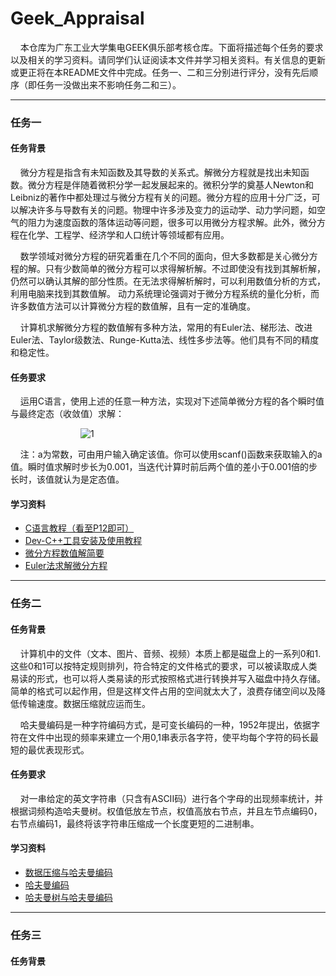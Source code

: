 # Geek_Appraisal

&nbsp;&nbsp;&nbsp;&nbsp;本仓库为广东工业大学集电GEEK俱乐部考核仓库。下面将描述每个任务的要求以及相关的学习资料。请同学们认证阅读本文件并学习相关资料。有关信息的更新或更正将在本README文件中完成。任务一、二和三分别进行评分，没有先后顺序（即任务一没做出来不影响任务二和三）。

***

### 任务一
#### 任务背景

&nbsp;&nbsp;&nbsp;&nbsp;微分方程是指含有未知函数及其导数的关系式。解微分方程就是找出未知函数。微分方程是伴随着微积分学一起发展起来的。微积分学的奠基人Newton和Leibniz的著作中都处理过与微分方程有关的问题。微分方程的应用十分广泛，可以解决许多与导数有关的问题。物理中许多涉及变力的运动学、动力学问题，如空气的阻力为速度函数的落体运动等问题，很多可以用微分方程求解。此外，微分方程在化学、工程学、经济学和人口统计等领域都有应用。

&nbsp;&nbsp;&nbsp;&nbsp;数学领域对微分方程的研究着重在几个不同的面向，但大多数都是关心微分方程的解。只有少数简单的微分方程可以求得解析解。不过即使没有找到其解析解，仍然可以确认其解的部分性质。在无法求得解析解时，可以利用数值分析的方式，利用电脑来找到其数值解。 动力系统理论强调对于微分方程系统的量化分析，而许多数值方法可以计算微分方程的数值解，且有一定的准确度。

&nbsp;&nbsp;&nbsp;&nbsp;计算机求解微分方程的数值解有多种方法，常用的有Euler法、梯形法、改进Euler法、Taylor级数法、Runge-Kutta法、线性多步法等。他们具有不同的精度和稳定性。

#### 任务要求

&nbsp;&nbsp;&nbsp;&nbsp;运用C语言，使用上述的任意一种方法，实现对下述简单微分方程的各个瞬时值与最终定态（收敛值）求解：

&emsp;&emsp;&emsp;&emsp;&emsp;&emsp;&emsp;&emsp;![1](https://latex.codecogs.com/svg.latex?\\left\\{\\begin{matrix}y'&plus;y=0&space;\\\\y(0)=a\\end{matrix}\\right.)

&nbsp;&nbsp;&nbsp;&nbsp;注：a为常数，可由用户输入确定该值。你可以使用scanf()函数来获取输入的a值。瞬时值求解时步长为0.001，当迭代计算时前后两个值的差小于0.001倍的步长时，该值就认为是定态值。

#### 学习资料

+ [C语言教程（看至P12即可）](https://www.bilibili.com/video/BV1je4y187mp/?spm_id_from=333.337.search-card.all.click&vd_source=eed252f33e7aee5137cb946b2562f583)
+ [Dev-C++工具安装及使用教程](https://blog.csdn.net/qq_40160605/article/details/82940228)
+ [微分方程数值解简要](https://zhuanlan.zhihu.com/p/70255604)
+ [Euler法求解微分方程](https://www.bilibili.com/video/BV1v3411b7DK/?spm_id_from=333.788&vd_source=eed252f33e7aee5137cb946b2562f583)

***

### 任务二
#### 任务背景

&nbsp;&nbsp;&nbsp;&nbsp;计算机中的文件（文本、图片、音频、视频）本质上都是磁盘上的一系列0和1.这些0和1可以按特定规则排列，符合特定的文件格式的要求，可以被读取成人类易读的形式，也可以将人类易读的形式按照格式进行转换并写入磁盘中持久存储。简单的格式可以起作用，但是这样文件占用的空间就太大了，浪费存储空间以及降低传输速度。数据压缩就应运而生。

&nbsp;&nbsp;&nbsp;&nbsp;哈夫曼编码是一种字符编码方式，是可变长编码的一种，1952年提出，依据字符在文件中出现的频率来建立一个用0,1串表示各字符，使平均每个字符的码长最短的最优表现形式。

#### 任务要求

&nbsp;&nbsp;&nbsp;&nbsp;对一串给定的英文字符串（只含有ASCII码）进行各个字母的出现频率统计，并根据词频构造哈夫曼树。权值低放左节点，权值高放右节点，并且左节点编码0，右节点编码1，最终将该字符串压缩成一个长度更短的二进制串。

#### 学习资料

+ [数据压缩与哈夫曼编码](https://www.bilibili.com/video/BV1dE411Z7Zw/?spm_id_from=333.337.search-card.all.click&vd_source=eed252f33e7aee5137cb946b2562f583)
+ [哈夫曼编码](https://blog.csdn.net/qq_19887221/article/details/125322754)
+ [哈夫曼树与哈夫曼编码](https://www.bilibili.com/video/BV1hK4y1k7Wr/?spm_id_from=333.337.search-card.all.click)

***

### 任务三
#### 任务背景
